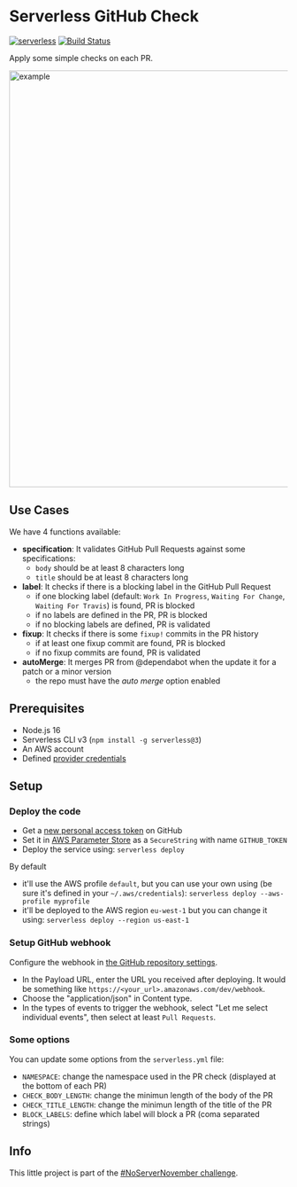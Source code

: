 # Serverless GitHub Check

[![serverless](http://public.serverless.com/badges/v3.svg)](https://serverless.com/)
[![Build Status](https://github.com/20minutes/serverless-github-check/actions/workflows/tests.yml/badge.svg)](https://github.com/20minutes/serverless-github-check/actions/workflows/tests.yml)

Apply some simple checks on each PR.

<picture>
  <source media="(prefers-color-scheme: dark)" srcset="https://user-images.githubusercontent.com/62333/198560616-abd7f44b-87b9-41f4-a32b-47865f008ec7.png">
  <img width="752" alt="example" src="https://user-images.githubusercontent.com/62333/198560107-4818722b-6619-47b9-b2da-124d15c85dc8.png">
</picture>

## Use Cases

We have 4 functions available:

- **specification**: It validates GitHub Pull Requests against some specifications:
    - `body` should be at least 8 characters long
    - `title` should be at least 8 characters long
- **label**: It checks if there is a blocking label in the GitHub Pull Request
    - if one blocking label (default: `Work In Progress`, `Waiting For Change`, `Waiting For Travis`) is found, PR is blocked
    - if no labels are defined in the PR, PR is blocked
    - if no blocking labels are defined, PR is validated
- **fixup**: It checks if there is some `fixup!` commits in the PR history
    - if at least one fixup commit are found, PR is blocked
    - if no fixup commits are found, PR is validated
- **autoMerge**: It merges PR from @dependabot when the update it for a patch or a minor version
    - the repo must have the _auto merge_ option enabled

## Prerequisites

- Node.js 16
- Serverless CLI v3 (`npm install -g serverless@3`)
- An AWS account
- Defined [provider credentials](https://serverless.com/framework/docs/providers/aws/guide/credentials/)

## Setup

### Deploy the code

- Get a [new personal access token](https://github.com/settings/tokens/new) on GitHub
- Set it in [AWS Parameter Store](https://eu-west-1.console.aws.amazon.com/systems-manager/parameters/create?region=eu-west-1) as a `SecureString` with name `GITHUB_TOKEN`
- Deploy the service using: `serverless deploy`

By default

- it'll use the AWS profile `default`, but you can use your own using (be sure it's defined in your `~/.aws/credentials`): `serverless deploy --aws-profile myprofile`
- it'll be deployed to the AWS region `eu-west-1` but you can change it using: `serverless deploy --region us-east-1`

### Setup GitHub webhook

Configure the webhook in [the GitHub repository settings](https://developer.github.com/webhooks/creating/#setting-up-a-webhook).

- In the Payload URL, enter the URL you received after deploying. It would be something like `https://<your_url>.amazonaws.com/dev/webhook`.
- Choose the "application/json" in Content type.
- In the types of events to trigger the webhook, select "Let me select individual events", then select at least `Pull Requests`.

### Some options

You can update some options from the `serverless.yml` file:

- `NAMESPACE`: change the namespace used in the PR check (displayed at the bottom of each PR)
- `CHECK_BODY_LENGTH`: change the minimun length of the body of the PR
- `CHECK_TITLE_LENGTH`: change the minimun length of the title of the PR
- `BLOCK_LABELS`: define which label will block a PR (coma separated strings)

## Info

This little project is part of the [#NoServerNovember challenge](https://serverless.com/blog/no-server-november-challenge/).
